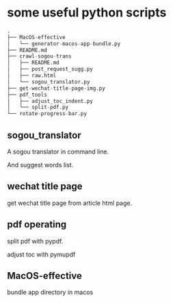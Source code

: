# some useful python scripts

```python
.
├── MacOS-effective
│   └── generator-macos-app-bundle.py
├── README.md
├── crawl-sogou-trans
│   ├── README.md
│   ├── post_request_sugg.py
│   ├── raw.html
│   └── sogou_translator.py
├── get-wechat-title-page-img.py
├── pdf_tools
│   ├── adjust_toc_indent.py
│   └── split-pdf.py
└── rotate-progress-bar.py
```

## sogou_translator

A sogou translator in command line. 

And suggest words list. 

## wechat title page 

get wechat title page from article html page. 

##  pdf operating

split pdf with pypdf.

adjust toc with pymupdf

## MacOS-effective

bundle app directory in macos
